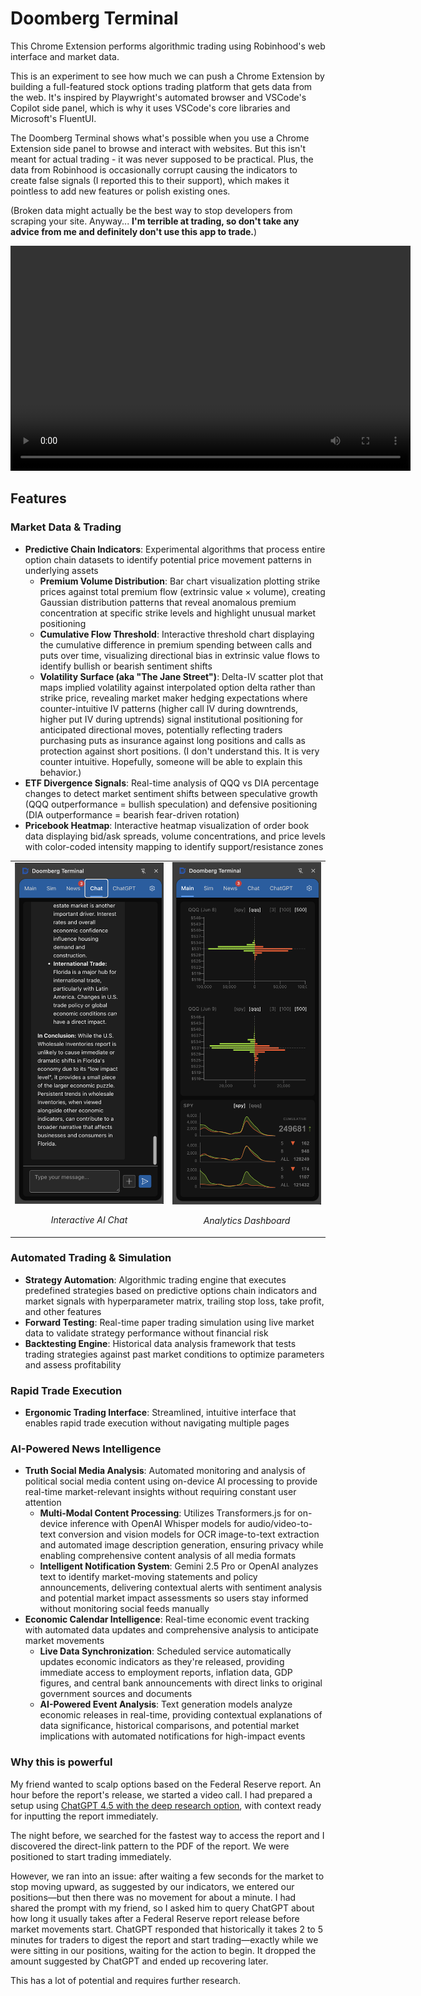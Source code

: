 # Doomberg Terminal

This Chrome Extension performs algorithmic trading using Robinhood's web interface and market data.

This is an experiment to see how much we can push a Chrome Extension by building a full-featured stock options trading platform that gets data from the web. It's inspired by Playwright's automated browser and VSCode's Copilot side panel, which is why it uses VSCode's core libraries and Microsoft's FluentUI.

The Doomberg Terminal shows what's possible when you use a Chrome Extension side panel to browse and interact with websites. But this isn't meant for actual trading - it was never supposed to be practical. Plus, the data from Robinhood is occasionally corrupt causing the indicators to create false signals (I reported this to their support), which makes it pointless to add new features or polish existing ones.

(Broken data might actually be the best way to stop developers from scraping your site. Anyway... **I'm terrible at trading, so don't take any advice from me and definitely don't use this app to trade.**)

<video controls width="640" height="360">
  <source src="https://raw.githubusercontent.com/adam-s/doomberg-terminal/main/docs/movies/overview.mp4" type="video/mp4">
  Your browser doesn’t support the video tag.  
  <a href="https://github.com/adam-s/doomberg-terminal/blob/main/docs/movies/overview.mp4">Download the video</a> instead.
</video>

## Features

### Market Data & Trading

- **Predictive Chain Indicators**: Experimental algorithms that process entire option chain datasets to identify potential price movement patterns in underlying assets
  - **Premium Volume Distribution**: Bar chart visualization plotting strike prices against total premium flow (extrinsic value × volume), creating Gaussian distribution patterns that reveal anomalous premium concentration at specific strike levels and highlight unusual market positioning
  - **Cumulative Flow Threshold**: Interactive threshold chart displaying the cumulative difference in premium spending between calls and puts over time, visualizing directional bias in extrinsic value flows to identify bullish or bearish sentiment shifts
  - **Volatility Surface (aka "The Jane Street")**: Delta-IV scatter plot that maps implied volatility against interpolated option delta rather than strike price, revealing market maker hedging expectations where counter-intuitive IV patterns (higher call IV during downtrends, higher put IV during uptrends) signal institutional positioning for anticipated directional moves, potentially reflecting traders purchasing puts as insurance against long positions and calls as protection against short positions. (I don't understand this. It is very counter intuitive. Hopefully, someone will be able to explain this behavior.)
- **ETF Divergence Signals**: Real-time analysis of QQQ vs DIA percentage changes to detect market sentiment shifts between speculative growth (QQQ outperformance = bullish speculation) and defensive positioning (DIA outperformance = bearish fear-driven rotation)
- **Pricebook Heatmap**: Interactive heatmap visualization of order book data displaying bid/ask spreads, volume concentrations, and price levels with color-coded intensity mapping to identify support/resistance zones

<table>
  <tr>
    <td width="50%">
      <img src="docs/images/interact-ai-chat.png" alt="Main Trading Interface" width="100%"/>
      <p align="center"><em>Interactive AI Chat</em></p>
    </td>
    <td width="50%">
      <img src="docs/images/news-alerts.png" alt="Analytics Dashboard" width="100%"/>
      <p align="center"><em>Analytics Dashboard</em></p>
    </td>
  </tr>
</table>

### Automated Trading & Simulation

- **Strategy Automation**: Algorithmic trading engine that executes predefined strategies based on predictive options chain indicators and market signals with hyperparameter matrix, trailing stop loss, take profit, and other features
- **Forward Testing**: Real-time paper trading simulation using live market data to validate strategy performance without financial risk
- **Backtesting Engine**: Historical data analysis framework that tests trading strategies against past market conditions to optimize parameters and assess profitability

### Rapid Trade Execution

- **Ergonomic Trading Interface**: Streamlined, intuitive interface that enables rapid trade execution without navigating multiple pages

### AI-Powered News Intelligence

- **Truth Social Media Analysis**: Automated monitoring and analysis of political social media content using on-device AI processing to provide real-time market-relevant insights without requiring constant user attention
  - **Multi-Modal Content Processing**: Utilizes Transformers.js for on-device inference with OpenAI Whisper models for audio/video-to-text conversion and vision models for OCR image-to-text extraction and automated image description generation, ensuring privacy while enabling comprehensive content analysis of all media formats
  - **Intelligent Notification System**: Gemini 2.5 Pro or OpenAI analyzes text to identify market-moving statements and policy announcements, delivering contextual alerts with sentiment analysis and potential market impact assessments so users stay informed without monitoring social feeds manually
- **Economic Calendar Intelligence**: Real-time economic event tracking with automated data updates and comprehensive analysis to anticipate market movements
  - **Live Data Synchronization**: Scheduled service automatically updates economic indicators as they're released, providing immediate access to employment reports, inflation data, GDP figures, and central bank announcements with direct links to original government sources and documents
  - **AI-Powered Event Analysis**: Text generation models analyze economic releases in real-time, providing contextual explanations of data significance, historical comparisons, and potential market implications with automated notifications for high-impact events

### Why this is powerful

My friend wanted to scalp options based on the Federal Reserve report. An hour before the report's release, we started a video call. I had prepared a setup using [ChatGPT 4.5 with the deep research option](https://chatgpt.com/share/681b9d00-4b0c-8004-8a47-c8bbdd3a4478), with context ready for inputting the report immediately.

The night before, we searched for the fastest way to access the report and I discovered the direct-link pattern to the PDF of the report. We were positioned to start trading immediately.

However, we ran into an issue: after waiting a few seconds for the market to stop moving upward, as suggested by our indicators, we entered our positions—but then there was no movement for about a minute. I had shared the prompt with my friend, so I asked him to query ChatGPT about how long it usually takes after a Federal Reserve report release before market movements start. ChatGPT responded that historically it takes 2 to 5 minutes for traders to digest the report and start trading—exactly while we were sitting in our positions, waiting for the action to begin. It dropped the amount suggested by ChatGPT and ended up recovering later.

This has a lot of potential and requires further research.
